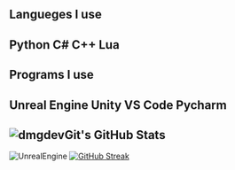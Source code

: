 ## Langueges I use
## Python C# C++ Lua
## Programs I use
##           Unreal Engine Unity VS Code Pycharm

## <img src="https://github-readme-stats.vercel.app/api?username=dmgdevGit&theme=gruvbox&show_icons=true&hide_border=true&count_private=true" alt="dmgdevGit's GitHub Stats" /> 
![UnrealEngine](https://github.com/user-attachments/assets/83cc043f-1b02-4a93-98fd-965f623c4fa6)
[![GitHub Streak](https://streak-stats.demolab.com?user=dmgdevGit&theme=dark&exclude_days=Sun)](https://git.io/streak-stats)
